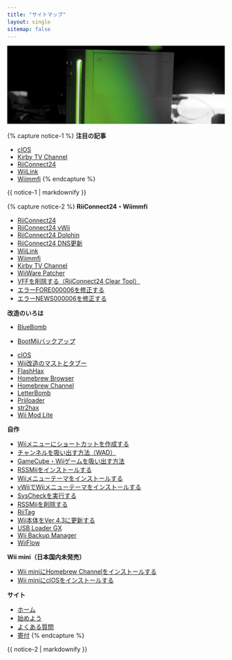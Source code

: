 ```yaml
---
title: "サイトマップ"
layout: single
sitemap: false
---
```


![Wiiチュートリアル](/images/WiiTutorials.jpg)

{% capture notice-1 %}
**注目の記事**

+ [cIOS](cios)
+ [Kirby TV Channel](kirby-tv)
+ [RiiConnect24](riiconnect24)
+ [WiiLink](wiilink)
+ [Wiimmfi](wiimmfi)
{% endcapture %}
<div class="notice--info">{{ notice-1 | markdownify }}</div>

{% capture notice-2 %}
**RiiConnect24・Wiimmfi**
+ [RiiConnect24](riiconnect24)
+ [RiiConnect24 vWii](riiconnect24-vwii)
+ [RiiConnect24 Dolphin](riiconnect24-dolphin)
+ [RiiConnect24 DNS更新](riiconnect24-dns-update)
+ [WiiLink](wiilink)
+ [Wiimmfi](wiimmfi)
+ [Kirby TV Channel](kirby-tv)
+ [WiiWare Patcher](wiiwarepatcher)
+ [VFFを削除する（RiiConnect24 Clear Tool）](deleting-vffs)
+ [エラーFORE000006を修正する](riiconnect24-batteryfix)
+ [エラーNEWS000006を修正する](news000006)

**改造のいろは**
+ [BlueBomb](bluebomb)
* [BootMiiバックアップ](bootmii)
+ [cIOS](cios)
+ [Wii改造のマストとタブー](dosanddonts)
+ [FlashHax](flashhax)
+ [Homebrew Browser](hbb)
+ [Homebrew Channel](hbc)
+ [LetterBomb](letterbomb)
+ [Priiloader](priiloader)
+ [str2hax](str2hax)
+ [Wii Mod Lite](wiimodlite)

**自作**
+ [Wiiメニューにショートカットを作成する](wiigsc)
+ [チャンネルを吸い出す方法（WAD）](dump-wads)
+ [GameCube・Wiiゲームを吸い出す方法](dump-games)
+ [RSSMiiをインストールする](rssmii)
+ [Wiiメニューテーマをインストールする](themes)
+ [vWiiでWiiメニューテーマをインストールする](themes-vwii)
+ [SysCheckを実行する](syscheck)
+ [RSSMiiを削除する](rssmii-remove)
+ [RiiTag](riitag)
+ [Wii本体をVer 4.3に更新する](update)
+ [USB Loader GX](usbloadergx)
+ [Wii Backup Manager](wiibackupmanager)
+ [WiiFlow](wiiflow)

**Wii mini（日本国内未発売）**
+ [Wii miniにHomebrew Channelをインストールする](hbc-mini)
+ [Wii miniにcIOSをインストールする](cios-mini)

**サイト**
+ [ホーム](/)
+ [始めよう](get-started)
+ [よくある質問](faq)
+ [寄付](donations)
{% endcapture %}
<div class="notice--primary">{{ notice-2 | markdownify }}</div>
